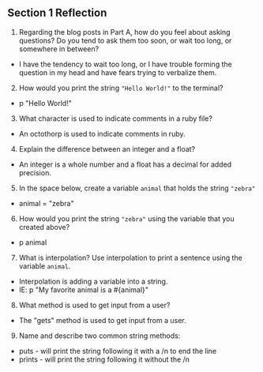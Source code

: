 ## Section 1 Reflection

1. Regarding the blog posts in Part A, how do you feel about asking questions? Do you tend to ask them too soon, or wait too long, or somewhere in between?

  * I have the tendency to wait too long, or I have trouble forming the question in my head and have fears trying
to verbalize them.

2. How would you print the string `"Hello World!"` to the terminal?

  * p "Hello World!"

3. What character is used to indicate comments in a ruby file?

  * An octothorp is used to indicate comments in ruby.

4. Explain the difference between an integer and a float?

  * An integer is a whole number and a float has a decimal for added precision.

5. In the space below, create a variable `animal` that holds the string `"zebra"`

  * animal = "zebra"

6. How would you print the string `"zebra"` using the variable that you created above?

  * p animal

7. What is interpolation? Use interpolation to print a sentence using the variable `animal`.

  * Interpolation is adding a variable into a string.
  * IE: p "My favorite animal is a #{animal}"

8. What method is used to get input from a user?

  * The "gets" method is used to get input from a user. 

9. Name and describe two common string methods:

  * puts - will print the string following it with a /n to end the line
  * prints - will print the string following it without the /n
